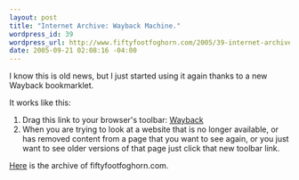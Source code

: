 ```yaml
--- 
layout: post
title: "Internet Archive: Wayback Machine."
wordpress_id: 39
wordpress_url: http://www.fiftyfootfoghorn.com/2005/39-internet-archive-wayback-machine/
date: 2005-09-21 02:08:16 -04:00
---
```

I know this is old news, but I just started using it again thanks to a new Wayback bookmarklet.

It works like this:
<ol>
<li>Drag this link to your browser's toolbar: <a href="javascript:location.href='http://web.archive.org/web/*/'+document.location.href;">Wayback</a></li>
<li>
When you are trying to look at a website that is no longer available, or has removed content from a page that you want to see again, or you just want to see older versions of that page just click that new toolbar link. </li></ol>

<a href="http://web.archive.org/web/*/http://www.fiftyfootfoghorn.com/">Here</a> is the archive of fiftyfootfoghorn.com.
